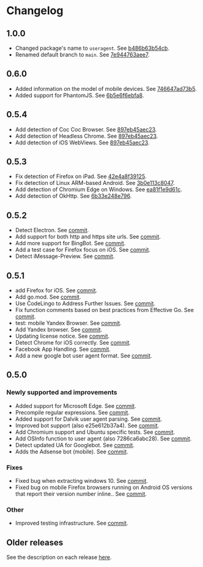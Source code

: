 # Changelog

## 1.0.0

- Changed package's name to `useragent`. See [b486b63b54cb](https://github.com/mssola/useragent/commit/b486b63b54cbbc69cdf72a38842be4b9e6537e53).
- Renamed default branch to `main`. See [7e944763aee7](https://github.com/mssola/useragent/commit/7e944763aee796efcf4eec461abfbe7ec5fadc18).

## 0.6.0

- Added information on the model of mobile devices. See [746647ad73b5](https://github.com/mssola/useragent/commit/746647ad73b5ad8648175bbd07319c0a8ac559c6).
- Added support for PhantomJS. See [6b5e6f6ebfa8](https://github.com/mssola/useragent/commit/6b5e6f6ebfa87464ccdb42bac5448cbf46ce1ba1).

## 0.5.4

- Add detection of Coc Coc Browser. See [897eb45aec23](https://github.com/mssola/useragent/commit/897eb45aec2330e7566c48c9e54192aae84bd8e9).
- Add detection of Headless Chrome. See [897eb45aec23](https://github.com/mssola/useragent/commit/897eb45aec2330e7566c48c9e54192aae84bd8e9).
- Add detection of iOS WebViews. See [897eb45aec23](https://github.com/mssola/useragent/commit/897eb45aec2330e7566c48c9e54192aae84bd8e9).

## 0.5.3

- Fix detection of Firefox on iPad. See [42e4a8f39125](https://github.com/mssola/useragent/commit/42e4a8f39125a6680fb5367a4602963f1351e069).
- Fix detection of Linux ARM-based Android. See [3b0e113c8047](https://github.com/mssola/useragent/commit/3b0e113c804708c01de00c27aae07d2acfee40d8).
- Add detection of Chromium Edge on Windows. See [ea81f1e9d61c](https://github.com/mssola/useragent/commit/ea81f1e9d61c094df4156690a8f4d5481b0d6c4a).
- Add detection of OkHttp. See [6b33e248e796](https://github.com/mssola/useragent/commit/6b33e248e7969cf3e76128a34d33be88d4eb0dc8).

## 0.5.2

- Detect Electron. See [commit](https://github.com/mssola/useragent/commit/1a36963d74c0efca7de80dc7518a0958c66b3c4f).
- Add support for both http and https site urls. See [commit](https://github.com/mssola/useragent/commit/d78bf2c5886a0ab7e1cf90b68c808fe3e3ab6f8c).
- Add more support for BingBot. See [commit](https://github.com/mssola/useragent/commit/c6402a7b8aefdc4acfbf1e7f3b43eac0b266e49e).
- Add a test case for Firefox focus on iOS. See [commit](https://github.com/mssola/useragent/commit/a1e9c19d5a6887a17cef1d249118ccbd45cf4c0b).
- Detect iMessage-Preview. See [commit](https://github.com/mssola/useragent/commit/e8f5e19ded9711ee1f4b43218b9d57d00ef5c26a).

## 0.5.1

- add Firefox for iOS. See [commit](https://github.com/mssola/useragent/commit/00a868fa17e7).
- Add go.mod. See [commit](https://github.com/mssola/useragent/commit/8c16c37f4e07).
- Use CodeLingo to Address Further Issues. See [commit](https://github.com/mssola/useragent/commit/7e313fc62553).
- Fix function comments based on best practices from Effective Go. See [commit](https://github.com/mssola/useragent/commit/95b0c164394f).
- test: mobile Yandex Browser. See [commit](https://github.com/mssola/useragent/commit/1df9e04ee4f5).
- Add Yandex browser. See [commit](https://github.com/mssola/useragent/commit/6eb76c60b5e8).
- Updating license notice. See [commit](https://github.com/mssola/useragent/commit/8b3999083770).
- Detect Chrome for iOS correctly. See [commit](https://github.com/mssola/useragent/commit/82f141dea4a8).
- Facebook App Handling. See [commit](https://github.com/mssola/useragent/commit/5723c361ed97).
- Add a new google bot user agent format. See [commit](https://github.com/mssola/useragent/commit/57c32981bd5f).

## 0.5.0

### Newly supported and improvements

- Added support for Microsoft Edge. See [commit](https://github.com/mssola/useragent/commit/f659b9863849).
- Precompile regular expressions. See [commit](https://github.com/mssola/useragent/commit/783ec61292ae).
- Added support for Dalvik user agent parsing. See [commit](https://github.com/mssola/useragent/commit/78413629666f).
- Improved bot support (also e25e612b37a4). See [commit](https://github.com/mssola/useragent/commit/0319fcf00bfd).
- Add Chromium support and Ubuntu specific tests. See [commit](https://github.com/mssola/useragent/commit/6e7843e05771).
- Add OSInfo function to user agent (also 7286ca6abc28). See [commit](https://github.com/mssola/useragent/commit/3335cae017e7).
- Detect updated UA for Googlebot. See [commit](https://github.com/mssola/useragent/commit/6fe362d7cd64).
- Adds the Adsense bot (mobile). See [commit](https://github.com/mssola/useragent/commit/1438bfba89d7).

### Fixes

- Fixed bug when extracting windows 10. See [commit](https://github.com/mssola/useragent/commit/8d86c2cf88bf).
- Fixed bug on mobile Firefox browsers running on Android OS versions that report their version number inline.. See [commit](https://github.com/mssola/useragent/commit/9d00ff9e4202).

### Other

- Improved testing infrastructure. See [commit](https://github.com/mssola/useragent/commit/63395b193f8812526305bec75ea7117262a124aa).

## Older releases

See the description on each release
[here](https://github.com/mssola/useragent/releases).

